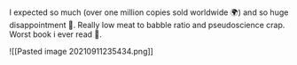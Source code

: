 I expected so much (over one million copies sold worldwide 🌍) and so huge disappointment 🤦‍. Really low meat to babble ratio and pseudoscience crap. Worst book i ever read 👹.


![[Pasted image 20210911235434.png]]